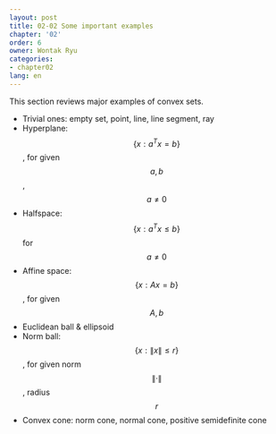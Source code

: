 ```yaml
---
layout: post
title: 02-02 Some important examples
chapter: '02'
order: 6
owner: Wontak Ryu
categories:
- chapter02
lang: en
---
```


This section reviews major examples of convex sets.

* Trivial ones: empty set, point, line, line segment, ray
* Hyperplane: $$\{x : a^T x = b\}$$, for given $$a, b$$, $$a \ne 0$$
* Halfspace: $$\{x : a^T x \le b \}$$ for $$a \ne 0$$
* Affine space: $$\{x : Ax = b\}$$, for given $$A, b$$
* Euclidean ball & ellipsoid
* Norm ball: $$\{x : \| x \| \le r\}$$, for given norm $$\|·\|$$, radius $$r$$
* Convex cone: norm cone, normal cone, positive semidefinite cone




